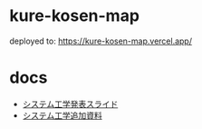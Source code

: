 # kure-kosen-map

deployed to: https://kure-kosen-map.vercel.app/

# docs

- [システム工学発表スライド](https://github.com/kobakazu0429/kure-kosen-map/blob/master/docs/%E3%82%B7%E3%82%B9%E3%83%86%E3%83%A0%E5%B7%A5%E5%AD%A6%E7%99%BA%E8%A1%A8%E3%82%B9%E3%83%A9%E3%82%A4%E3%83%89.pdf)
- [システム工学追加資料](https://github.com/kobakazu0429/kure-kosen-map/blob/master/docs/%E3%82%B7%E3%82%B9%E3%83%86%E3%83%A0%E5%B7%A5%E5%AD%A6%E8%BF%BD%E5%8A%A0%E8%B3%87%E6%96%99.pdf)
